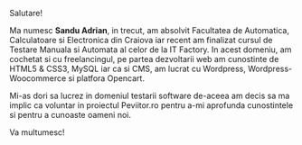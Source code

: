 Salutare!

Ma numesc **Sandu Adrian**, in trecut, am absolvit Facultatea de Automatica, Calculatoare si Electronica din Craiova iar recent am finalizat cursul de Testare Manuala si Automata
al celor de la IT Factory. In acest domeniu, am cochetat si cu freelancingul, pe partea dezvoltarii web am cunostinte de HTML5 & CSS3, MySQL iar ca si CMS, am lucrat cu Wordpress, 
Wordpress-Woocommerce si platfora Opencart.

Mi-as dori sa lucrez in domeniul testarii software de-aceea am decis sa ma implic ca voluntar in proiectul Peviitor.ro pentru a-mi aprofunda cunostintele si pentru a cunoaste oameni
noi.

Va multumesc!
